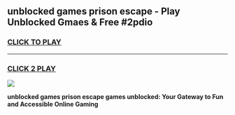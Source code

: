 
## unblocked games prison escape - Play Unblocked Gmaes & Free #2pdio
<h3>
<a href="https://premium.freeplayer.one?title=unblocked_games_prison_escape&ref=03M">CLICK TO PLAY</a></h3>
<hr>

<h3>
<a href="https://premium.freeplayer.one?title=unblocked_games_prison_escape&ref=03M">CLICK 2 PLAY</a>
  
</h3>

<a href="https://premium.freeplayer.one?title=unblocked_games_prison_escape&ref=03M"><img src="https://clearcache.store/games.png"></a>


**unblocked games prison escape games unblocked: Your Gateway to Fun and Accessible Online Gaming**
